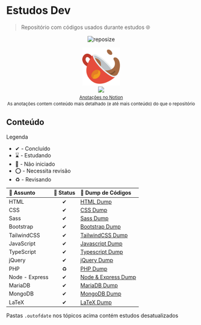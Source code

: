 # Estudos Dev

> Repositório com códigos usados durante estudos :globe_with_meridians:

<div align="center">

![reposize](https://img.shields.io/github/repo-size/swshadows/estudos-dev?color=313131&label=Tamanho%20do%20Repositório&logo=github&logoColor=fff&style=flat-square)

</div>

<div align="center">
    <img width=100 src="assets/coffee.png">
    <br>
     <a href="https://swshadows.notion.site/Estudos-Cafeina-e2adaa82bd7a424fac0a20e61897a3f3">
        <img src="https://img.shields.io/badge/Notion-informational?logo=notion&style=for-the-badge&color=141414&labelColor=000000">
        <br>
        <small>Anotações no Notion</small>
    </a>
    <br>
    <small>As anotações contem conteúdo mais detalhado (e até mais conteúdo) do que o repositório</small>
</div>

## Conteúdo

Legenda

- ✔ - Concluído
- ⌛ - Estudando
- 🛑 - Não iniciado
- ⭕️ - Necessita revisão
- ♻ - Revisando

| 📄 Assunto     | 🎈 Status | 💾 Dump de Códigos                       |
| :------------- | :-------: | :--------------------------------------- |
| HTML           |     ✔     | [HTML Dump](src/html5/)                  |
| CSS            |     ✔     | [CSS Dump](src/css3/)                    |
| Sass           |     ✔     | [Sass Dump](src/sass/)                   |
| Bootstrap      |     ✔     | [Bootstrap Dump](src/bootstrap/)         |
| TailwindCSS    |     ✔     | [TailwindCSS Dump](src/tailwindcss/)     |
| JavaScript     |     ✔     | [Javascript Dump](src/javascript/)       |
| TypeScript     |     ✔     | [Typescript Dump](src/typescript/)       |
| jQuery         |     ✔     | [jQuery Dump](src/jquery/)               |
| PHP            |     ♻     | [PHP Dump](src/php/)                     |
| Node - Express |     ✔     | [Node & Express Dump](src/node-express/) |
| MariaDB        |     ✔     | [MariaDB Dump](src/mariadb/)             |
| MongoDB        |     ✔     | [MongoDB Dump](src/mongodb/)             |
| LaTeX          |     ✔     | [LaTeX Dump](src/latex/)                 |

Pastas `.outofdate` nos tópicos acima contém estudos desatualizados

